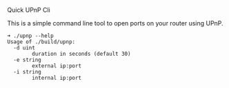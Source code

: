 Quick UPnP Cli

This is a simple command line tool to open ports on your router using UPnP.

```
➜ ./upnp --help
Usage of ./build/upnp:
  -d uint
        duration in seconds (default 30)
  -e string
        external ip:port
  -i string
        internal ip:port
```
